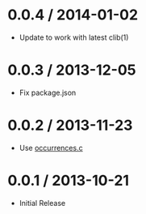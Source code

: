 
0.0.4 / 2014-01-02
==================

 * Update to work with latest clib(1)

0.0.3 / 2013-12-05
==================

 * Fix package.json

0.0.2 / 2013-11-23
==================

 * Use [occurrences.c](https://github.com/stephenmathieson/occurrences.c)

0.0.1 / 2013-10-21
==================

 * Initial Release
